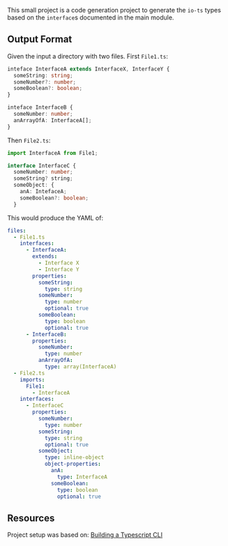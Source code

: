 This small project is a code generation project to generate the `io-ts` types based on the
`interface`s documented in the main module.

## Output Format

Given the input a directory with two files. First `File1.ts`:

```typescript
inteface InterfaceA extends InterfaceX, InterfaceY {
  someString: string;
  someNumber?: number;
  someBoolean?: boolean;
}

inteface InterfaceB {
  someNumber: number;
  anArrayOfA: InterfaceA[];
}
```

Then `File2.ts`:

```typescript
import InterfaceA from File1;

interface InterfaceC {
  someNumber: number;
  someString? string;
  someObject: {
    anA: IntefaceA;
    someBoolean?: boolean;
  }
```
This would produce the YAML of:

```yaml
files:
  - File1.ts
    interfaces:
      - InterfaceA:
        extends:
          - Interface X
          - Interface Y
        properties:
          someString:
            type: string
          someNumber:
            type: number
            optional: true
          someBoolean:
            type: boolean
            optional: true
      - InterfaceB:
        properties:
          someNumber:
            type: number
          anArrayOfA:
            type: array(InterfaceA)
  - File2.ts
    imports:
      File1:
        - InterfaceA
    interfaces:
      - InterfaceC
        properties:
          someNumber:
            type: number
          someString:
            type: string
            optional: true
          someObject:
            type: inline-object
            object-properties:
              anA:
                type: InterfaceA
              someBoolean:
                type: boolean
                optional: true
```

## Resources

Project setup was based on: [Building a Typescript CLI](https://dev.to/akshaynathan/building-a-typescript-cli-26h5)
